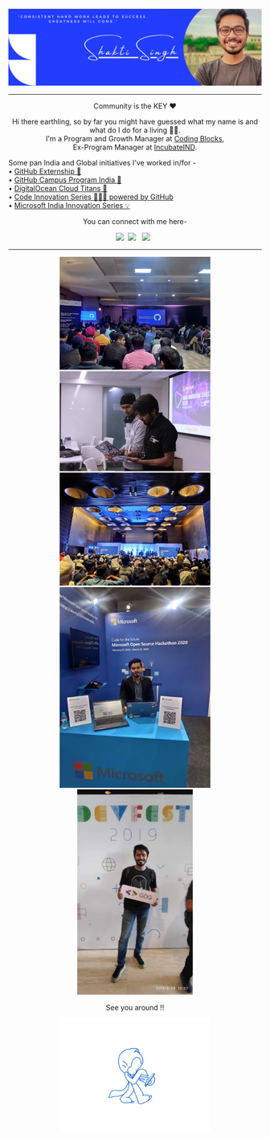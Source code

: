 <p align="center">
<img src="https://github.com/shaktisingh96/shaktisingh96/blob/main/Image/Yellow%20and%20Black%20Global%20Response%20Engineer%20LinkedIn%20Banner.png" width="1000">
</p>

- - -
<p align="center">
  Community is the KEY ❤️
</p>

<p align="center">Hi there earthling, so by far you might have guessed what my name is and what do I do for a living 🕵️‍♂️.<br>  I'm a Program and Growth Manager at <a href="https://codingblocks.com/">Coding Blocks</a>,<br> Ex-Program Manager at <a href="https://www.incubateind.com/">IncubateIND</a>.

  Some pan India and Global initiatives I've worked in/for -<br>
  • <a href="https://github-externships.github.io/externship/">GitHub Externship 🎯</a><br>
  • <a href="https://education.github.com/schools">GitHub Campus Program India 🚩</a><br>
  • <a href="https://www.incubateind.com/cloudtitans">DigitalOcean Cloud Titans 🐋</a><br>
  • <a href="https://www.incubateind.com/cis">Code Innovation Series 👨🏻‍💻 powered by GitHub</a><br>
  • <a href="https://www.incubateind.com/innovationseries/ms">Microsoft India Innovation Series 💡</a><br>

<p align="center">
  You can connect with me here-<br>
</p>
  <p align="center">
  <a href="https://www.linkedin.com/in/shaktisingh96/"><img src="https://www.felberpr.com/wp-content/uploads/linkedin-logo.png" width="50"></img></a>&nbsp;&nbsp;<a href="https://twitter.com/thestarscreamer"><img src="https://upload.wikimedia.org/wikipedia/fr/thumb/c/c8/Twitter_Bird.svg/1200px-Twitter_Bird.svg.png" width="50"></img></a>&nbsp;&nbsp;
  <a href="mailto:shaktisinghshekhawatt@gmail.com"><img src="https://image.flaticon.com/icons/png/512/281/281769.png" width="50"></img></a>&nbsp;&nbsp;
  
- - -
<p align="center">
<img src="https://github.com/shaktisingh96/shaktisingh96/blob/main/Image/GitHub.jpeg" width="300"> <img src="https://github.com/shaktisingh96/shaktisingh96/blob/main/Image/India%20Innovation%20Series.jpeg" width="300"> <img src="https://github.com/shaktisingh96/shaktisingh96/blob/main/Image/Community.jpeg" width="300"><br>
<img src="https://github.com/shaktisingh96/shaktisingh96/blob/main/Image/Microsoft.jpeg" width="300"> <img src="https://github.com/shaktisingh96/shaktisingh96/blob/main/Image/GDG.jpeg" width="230">
</p>

<p align="center">
  See you around !!
</p>
<p align="center">
  <img src="https://github.com/shaktisingh96/shaktisingh96/blob/main/walkcyclevector24_dribbble.gif" width="300"></img></a>
</p>
